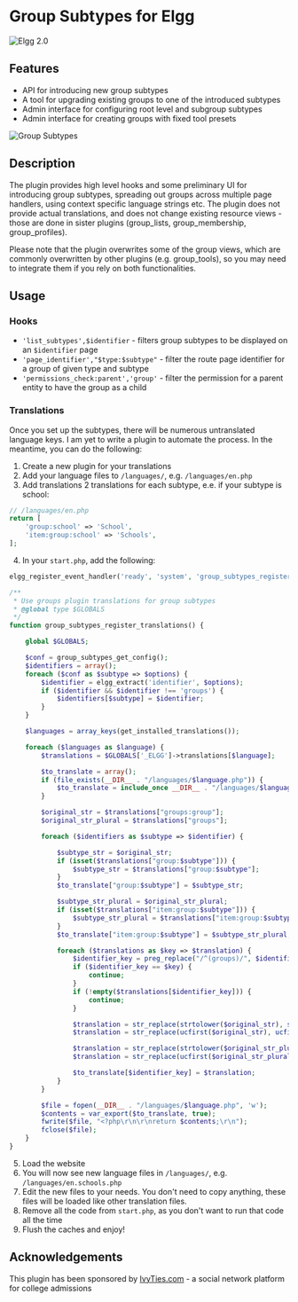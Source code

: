 Group Subtypes for Elgg
=======================
![Elgg 2.0](https://img.shields.io/badge/Elgg-2.0.x-orange.svg?style=flat-square)

## Features

 * API for introducing new group subtypes
 * A tool for upgrading existing groups to one of the introduced subtypes
 * Admin interface for configuring root level and subgroup subtypes
 * Admin interface for creating groups with fixed tool presets

![Group Subtypes](https://raw.github.com/hypeJunction/Elgg-group_subtypes/master/screenshots/group_subtypes.png "Admin Interface for managing group subtypes")

## Description

The plugin provides high level hooks and some preliminary UI for introducing group subtypes,
spreading out groups across multiple page handlers, using context specific language strings etc.
The plugin does not provide actual translations, and does not change existing resource views -
those are done in sister plugins (group_lists, group_membership, group_profiles).

Please note that the plugin overwrites some of the group views, which are commonly
overwritten by other plugins (e.g. group_tools), so you may need to integrate them if you rely
on both functionalities.

## Usage

### Hooks

 * `'list_subtypes',$identifier` - filters group subtypes to be displayed on an `$identifier` page
 * `'page_identifier',"$type:$subtype"` - filter the route page identifier for a group of given type and subtype
 * `'permissions_check:parent','group'` - filter the permission for a parent entity to have the group as a child

### Translations

Once you set up the subtypes, there will be numerous untranslated language keys. I am yet to write a plugin to automate the process.
In the meantime, you can do the following:

1. Create a new plugin for your translations
2. Add your language files to `/languages/`, e.g. `/languages/en.php`
3. Add translations 2 translations for each subtype, e.e. if your subtype is school:

```php
// /languages/en.php
return [
	'group:school' => 'School',
	'item:group:school' => 'Schools',
];
```

4. In your `start.php`, add the following:

```php
elgg_register_event_handler('ready', 'system', 'group_subtypes_register_translations');

/**
 * Use groups plugin translations for group subtypes
 * @global type $GLOBALS
 */
function group_subtypes_register_translations() {

	global $GLOBALS;

	$conf = group_subtypes_get_config();
	$identifiers = array();
	foreach ($conf as $subtype => $options) {
		$identifier = elgg_extract('identifier', $options);
		if ($identifier && $identifier !== 'groups') {
			$identifiers[$subtype] = $identifier;
		}
	}

	$languages = array_keys(get_installed_translations());

	foreach ($languages as $language) {
		$translations = $GLOBALS['_ELGG']->translations[$language];

		$to_translate = array();
		if (file_exists(__DIR__ . "/languages/$language.php")) {
			$to_translate = include_once __DIR__ . "/languages/$language.php";
		}

		$original_str = $translations["groups:group"];
		$original_str_plural = $translations["groups"];

		foreach ($identifiers as $subtype => $identifier) {

			$subtype_str = $original_str;
			if (isset($translations["group:$subtype"])) {
				$subtype_str = $translations["group:$subtype"];
			}
			$to_translate["group:$subtype"] = $subtype_str;

			$subtype_str_plural = $original_str_plural;
			if (isset($translations["item:group:$subtype"])) {
				$subtype_str_plural = $translations["item:group:$subtype"];
			}
			$to_translate["item:group:$subtype"] = $subtype_str_plural;

			foreach ($translations as $key => $translation) {
				$identifier_key = preg_replace("/^(groups)/", $identifier, $key);
				if ($identifier_key == $key) {
					continue;
				}
				if (!empty($translations[$identifier_key])) {
					continue;
				}

				$translation = str_replace(strtolower($original_str), strtolower($subtype_str), $translation);
				$translation = str_replace(ucfirst($original_str), ucfirst($subtype_str), $translation);

				$translation = str_replace(strtolower($original_str_plural), strtolower($subtype_str_plural), $translation);
				$translation = str_replace(ucfirst($original_str_plural), ucfirst($subtype_str_plural), $translation);

				$to_translate[$identifier_key] = $translation;
			}
		}

		$file = fopen(__DIR__ . "/languages/$language.php", 'w');
		$contents = var_export($to_translate, true);
		fwrite($file, "<?php\r\n\r\nreturn $contents;\r\n");
		fclose($file);
	}
}
```

5. Load the website
6. You will now see new language files in `/languages/`, e.g. `/languages/en.schools.php`
7. Edit the new files to your needs. You don't need to copy anything, these files will be loaded like other translation files.
8. Remove all the code from `start.php`, as you don't want to run that code all the time
9. Flush the caches and enjoy!

## Acknowledgements

This plugin has been sponsored by [IvyTies.com](http://www.ivyties.com) - a social network platform for college admissions
